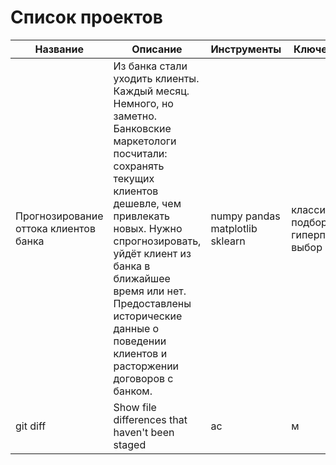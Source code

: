 # Список проектов

| Название | Описание | Инструменты | Ключевые слова |
| --- | --- | --- | --- |
| Прогнозирование оттока клиентов банка | Из банка стали уходить клиенты. Каждый месяц. Немного, но заметно. Банковские маркетологи посчитали: сохранять текущих клиентов дешевле, чем привлекать новых. Нужно спрогнозировать, уйдёт клиент из банка в ближайшее время или нет. Предоставлены исторические данные о поведении клиентов и расторжении договоров с банком. | numpy pandas matplotlib sklearn | классификация, подбор гиперпараметров, выбор модели МО |
| git diff | Show file differences that haven't been staged | ас | м |
